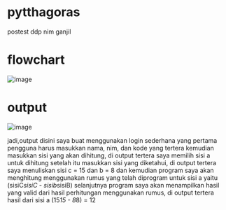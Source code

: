 # pytthagoras
postest ddp nim ganjil

# flowchart
![image](https://github.com/anitares/pytthagoras/assets/144813869/c240a3f1-0254-4f03-a4a3-6199a37d5bc3)

# output
![image](https://github.com/anitares/pytthagoras/assets/144813869/e2b772f0-969e-46cc-baa3-099ff756f5a8)

jadi,output disini saya buat menggunakan login sederhana
yang pertama pengguna harus masukkan nama, nim, dan kode yang tertera
kemudian masukkan sisi yang akan dihitung, di output tertera saya memilih sisi a untuk dihitung
setelah itu masukkan sisi yang diketahui, di output tertera saya menuliskan sisi c = 15 dan b = 8
dan kemudian program saya akan menghitung menggunakan rumus yang telah diprogram untuk sisi a yaitu (sisiC*sisiC - sisib*sisiB)
selanjutnya program saya akan menampilkan hasil yang valid dari hasil perhitungan menggunakan rumus, di output tertera hasil dari sisi a (15*15 - 8*8) = 12
